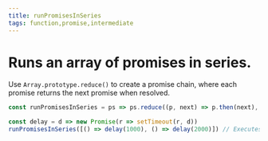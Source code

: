 ```yaml
---
title: runPromisesInSeries
tags: function,promise,intermediate
---
```


# Runs an array of promises in series.

Use `Array.prototype.reduce()` to create a promise chain, where each promise returns the next promise when resolved.

```js
const runPromisesInSeries = ps => ps.reduce((p, next) => p.then(next), Promise.resolve())
```

```js
const delay = d => new Promise(r => setTimeout(r, d))
runPromisesInSeries([() => delay(1000), () => delay(2000)]) // Executes each promise sequentially, taking a total of 3 seconds to complete
```
